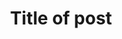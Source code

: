 ---
title:  "Title of post"
layout: single

author_profile: false

# right side bar: table of contents
toc: true
toc_sticky: true
toc_label: Contents
toc_icon: "fas fa-utensils"

# left side bar: other contents
sidebar:
    nav: "study-note"

# Choose categories
# categories: "분야(Data-Structure, Algorithm, etc...)"

# redirect_from:
#   - /위험카테고리이름/파일이름
---
